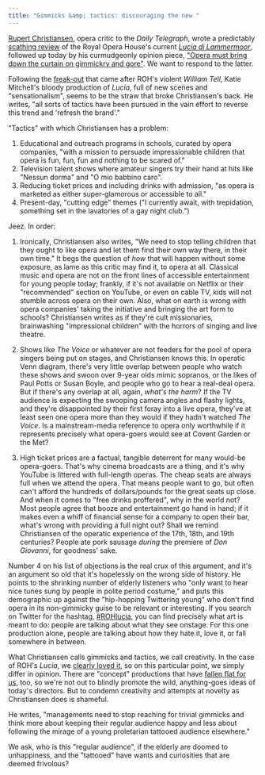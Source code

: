 ```yaml
---
title: "Gimmicks &amp; tactics: discouraging the new "
---
```


[Rupert Christiansen](http://www.telegraph.co.uk/authors/rupert-christiansen/), opera critic to the *Daily Telegraph*, wrote a predictably [scathing review](http://www.telegraph.co.uk/opera/what-to-see/lucia-di-lammermoor-royal-opera-house-verdict-too-leaden-even-fo/) of the Royal Opera House's current [*Lucia di Lammermoor*](/in-review-lucia-di-lammermoor-at-roh/), followed up today by his curmudgeonly opinion piece, ["Opera must bring down the curtain on gimmickry and gore"](http://www.telegraph.co.uk/opera/what-to-see/opera-must-bring-down-the-curtain-on-gimmickry-and-gore/). We want to respond to the latter.

Following the [freak-out](http://www.telegraph.co.uk/culture/music/opera/11707537/William-Tell-gang-rape-scene-causes-uproar-at-Royal-Opera-House.html) that came after ROH's violent *William Tell*, Katie Mitchell's bloody production of *Lucia*, full of new scenes and "sensationalism", seems to be the straw that broke Christiansen's back. He writes, "all sorts of tactics have been pursued in the vain effort to reverse this trend and 'refresh the brand'."

"Tactics" with which Christiansen has a problem: 

1. Educational and outreach programs in schools, curated by opera companies, "with a mission to persuade impressionable children that opera is fun, fun, fun and nothing to be scared of."
2. Television talent shows where amateur singers try their hand at hits like "Nessun dorma" and "O mio babbino caro".
3. Reducing ticket prices and including drinks with admission, "as opera is marketed as either super-glamorous or accessible to all."
4. Present-day, "cutting edge" themes ("I currently await, with trepidation, something set in the lavatories of a gay night club.")

Jeez. In order:

1. Ironically, Christiansen also writes, "We need to stop telling children that they ought to like opera and let them find their own way there, in their own time." It begs the question of *how* that will happen without some exposure, as lame as this critic may find it, to opera at all. Classical music and opera are not on the front lines of accessible entertainment for young people today; frankly, if it's not available on Netflix or their "recommended" section on YouTube, or even on cable TV, kids will not stumble across opera on their own. Also, what on earth is wrong with opera companies' taking the initiative and bringing the art form to schools? Christiansen writes as if they're cult missionaries, brainwashing "impressional children" with the horrors of singing and live theatre.

2. Shows like *The Voice* or whatever are not feeders for the pool of opera singers being put on stages, and Christiansen knows this. In operatic Venn diagram, there's very little overlap between people who watch these shows and swoon over 9-year olds mimic sopranos, or the likes of Paul Potts or Susan Boyle, and people who go to hear a real-deal opera. But if there's any overlap at all, again, *what's the harm*? If the TV audience is expecting the swooping camera angles and flashy lights, and they're disappointed by their first foray into a live opera, they've at least seen one opera more than they would if they hadn't watched *The Voice*. Is a mainstream-media reference to opera only worthwhile if it represents precisely what opera-goers would see at Covent Garden or the Met?
3. High ticket prices are a factual, tangible deterrent for many would-be opera-goers. That's why cinema broadcasts are a thing, and it's why YouTube is littered with full-length operas. The cheap seats are always full when we attend the opera. That means people want to go, but often can't afford the hundreds of dollars/pounds for the great seats up close. And when it comes to "free drinks proffered", why in the world not? Most people agree that booze and entertainment go hand in hand; if it makes even a whiff of financial sense for a company to open their bar, what's wrong with providing a full night out? Shall we remind Christiansen of the operatic experience of the 17th, 18th, and 19th centuries? People ate pork sausage *during* the premiere of *Don Giovanni*, for goodness' sake.

Number 4 on his list of objections is the real crux of this argument, and it's an argument so old that it's hopelessly on the wrong side of history. He points to the shrinking number of elderly listeners who "only want to hear nice tunes sung by people in polite period costume," and puts this demographic up against the "hip-hopping Twittering young" who don't find opera in its non-gimmicky guise to be relevant or interesting. If you search on Twitter for the hashtag, [#ROHlucia](https://twitter.com/search?q=%23ROHlucia&src=tyah), you can find precisely what art is meant to do: people are talking about what they see onstage. For this one production alone, people are talking about how they hate it, love it, or fall somewhere in between.

What Christiansen calls gimmicks and tactics, we call creativity. In the case of ROH's *Lucia*, we [clearly loved it](/in-review-lucia-di-lammermoor-at-roh/), so on this particular point, we simply differ in opinion. There are "concept" productions that have [fallen flat for us](/in-review-tcherniakovs-don-giovanni/), too, so we're not out to blindly promote the wild, anything-goes ideas of today's directors. But to condemn creativity and attempts at novelty as Christiansen does is shameful. 

He writes, "managements need to stop reaching for trivial gimmicks and think more about keeping their regular audience happy and less about following the mirage of a young proletarian tattooed audience elsewhere." 

We ask, who is this "regular audience", if the elderly are doomed to unhappiness, and the "tattooed" have wants and curiosities that are deemed frivolous?
